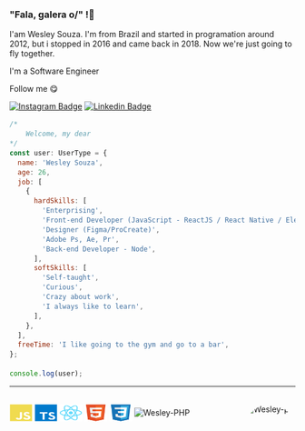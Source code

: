 ### "Fala, galera o/" !👋

I'am Wesley Souza. I'm from Brazil and started in programation around 2012, but i stopped in 2016 and came back in 2018. Now we're just going to fly together.

I'm a Software Engineer

Follow me 😋

[![Instagram Badge](https://img.shields.io/badge/Instagram-E4405F?style=for-the-badge&logo=instagram&logoColor=white&link=https://www.instagram.com/eiwsouza/)](https://www.instagram.com/eiwsouza/)
[![Linkedin Badge](https://img.shields.io/badge/-LinkedIn-blue?style=flat-square&logo=Linkedin&logoColor=white&link=https://www.linkedin.com/in/wesley-souza-932335179/)](https://www.linkedin.com/in/wesley-souza-932335179/)

```js
/*
	Welcome, my dear
*/
const user: UserType = {
  name: 'Wesley Souza',
  age: 26,
  job: [
    {
      hardSkills: [
        'Enterprising',
        'Front-end Developer (JavaScript - ReactJS / React Native / Electron) / CSS / HTML',
        'Designer (Figma/ProCreate)',
        'Adobe Ps, Ae, Pr',
        'Back-end Developer - Node',
      ],
      softSkills: [
        'Self-taught',
        'Curious',
        'Crazy about work',
        'I always like to learn',
      ],
    },
  ],
  freeTime: 'I like going to the gym and go to a bar',
};

console.log(user);
```
____

<div style="display: inline_block"><br>
  <img align="center" alt="Wesley-Js" height="30" width="40" src="https://raw.githubusercontent.com/devicons/devicon/master/icons/javascript/javascript-plain.svg">
  <img align="center" alt="Wesley-Ts" height="30" width="40" src="https://raw.githubusercontent.com/devicons/devicon/master/icons/typescript/typescript-plain.svg">
  <img align="center" alt="Wesley-React" height="30" width="40" src="https://raw.githubusercontent.com/devicons/devicon/master/icons/react/react-original.svg">
  <img align="center" alt="Wesley-HTML" height="30" width="40" src="https://raw.githubusercontent.com/devicons/devicon/master/icons/html5/html5-original.svg">
  <img align="center" alt="Wesley-CSS" height="30" width="40" src="https://raw.githubusercontent.com/devicons/devicon/master/icons/css3/css3-original.svg">
  <img align="center" alt="Wesley-PHP" height="30" width="40" src="https://raw.githubusercontent.com/jmnote/z-icons/master/svg/php.svg">
  <img align="right" alt="Wesley-pic" height="150" style="border-radius:50px;" src="https://i.imgur.com/fefKu18.jpeg">
</div>

  
  ##
